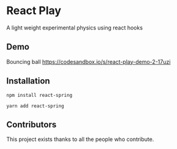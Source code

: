 # React Play
A light weight experimental physics using react hooks

## Demo
Bouncing ball https://codesandbox.io/s/react-play-demo-2-17uzi

## Installation 

`
npm install react-spring
`

`
yarn add react-spring
`

## Contributors
This project exists thanks to all the people who contribute.
